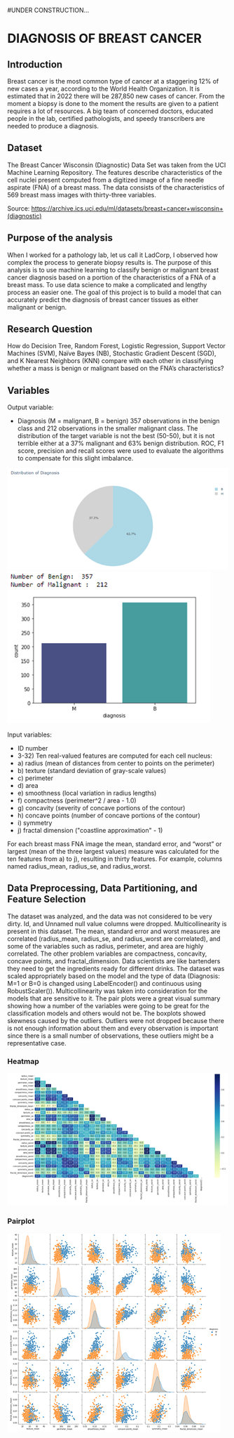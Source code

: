 #UNDER CONSTRUCTION...



# DIAGNOSIS OF BREAST CANCER
## Introduction
Breast cancer is the most common type of cancer at a staggering 12% of new cases a year, according to the World Health Organization. It is estimated that in 2022 there will be 287,850 new cases of cancer. From the moment a biopsy is done to the moment the results are given to a patient requires a lot of resources. A big team of concerned doctors, educated people in the lab, certified pathologists, and speedy transcribers are needed to produce a diagnosis. 

## Dataset
The Breast Cancer Wisconsin (Diagnostic) Data Set was taken from the UCI Machine Learning Repository. The features describe characteristics of the cell nuclei present computed from a digitized image of a fine needle aspirate (FNA) of a breast mass. The data consists of the characteristics of 569 breast mass images with thirty-three variables.

Source:  https://archive.ics.uci.edu/ml/datasets/breast+cancer+wisconsin+(diagnostic)

## Purpose of the analysis
When I worked for a pathology lab, let us call it LadCorp, I observed how complex the process to generate biopsy results is. The purpose of this analysis is to use machine learning to classify benign or malignant breast cancer diagnosis based on a portion of the characteristics of a FNA of a breast mass. To use data science to make a complicated and lengthy process an easier one. The goal of this project is to build a model that can accurately predict the diagnosis of breast cancer tissues as either malignant or benign.

## Research Question
How do Decision Tree, Random Forest, Logistic Regression, Support Vector Machines (SVM), Naïve Bayes (NB), Stochastic Gradient Descent (SGD), and K Nearest Neighbors (KNN) compare with each other in classifying whether a mass is benign or malignant based on the FNA’s characteristics? 

## Variables
Output variable:
-	Diagnosis (M = malignant, B = benign)
357 observations in the benign class and 212 observations in the smaller malignant class. The distribution of the target variable is not the best (50-50), but it is not terrible either at a 37% malignant and 63% benign distribution. ROC, F1 score, precision and recall scores were used to evaluate the algorithms to compensate for this slight imbalance.

![alt text](https://github.com/natvalenz/breastCancer/blob/main/Picture20.png)
![alt text](https://github.com/natvalenz/breastCancer/blob/main/Picture21.png)

Input variables: 
-	ID number
-	3-32) Ten real-valued features are computed for each cell nucleus:
  -	a) radius (mean of distances from center to points on the perimeter)
  -	b) texture (standard deviation of gray-scale values)
  -	c) perimeter
  -	d) area
  -	e) smoothness (local variation in radius lengths)
  -	f) compactness (perimeter^2 / area - 1.0)
  -	g) concavity (severity of concave portions of the contour)
  -	h) concave points (number of concave portions of the contour)
  -	i) symmetry
  -	j) fractal dimension ("coastline approximation" - 1)

For each breast mass FNA image the mean, standard error, and “worst” or largest (mean of the three largest values) measure was calculated for the ten features from a) to j), resulting in thirty features. For example, columns named radius_mean, radius_se, and radius_worst.

## Data Preprocessing, Data Partitioning, and Feature Selection
The dataset was analyzed, and the data was not considered to be very dirty. Id, and Unnamed null value columns were dropped. Multicollinearity is present in this dataset. The mean, standard error and worst measures are correlated (radius_mean, radius_se, and radius_worst are correlated), and some of the variables such as radius, perimeter, and area are highly correlated. The other problem variables are compactness, concavity, concave points, and fractal_dimension. 
Data scientists are like bartenders they need to get the ingredients ready for different drinks. The dataset was scaled appropriately based on the model and the type of data (Diagnosis: M=1 or B=0 is changed using LabelEncoder() and continuous using RobustScaler()). Multicollinearity was taken into consideration for the models that are sensitive to it. The pair plots were a great visual summary showing how a number of the variables were going to be great for the classification models and others would not be. The boxplots showed skewness caused by the outliers. Outliers were not dropped because there is not enough information about them and every observation is important since there is a small number of observations, these outliers might be a representative case.

### Heatmap
![alt text](https://github.com/natvalenz/breastCancer/blob/main/Picture22.png)

### Pairplot
![alt text](https://github.com/natvalenz/breastCancer/blob/main/Picture23.png)






 

